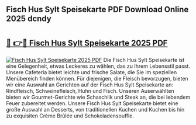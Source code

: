 ## Fisch Hus Sylt Speisekarte PDF Download Online 2025 dcndy

# <h2><a href="http://gcb9nd.nevu.top/?p=Fisch+Hus+Sylt+Speisekarte">🔗 👉🔴 Fisch Hus Sylt Speisekarte 2025 PDF</a></h2>

[![Fisch Hus Sylt Speisekarte 2025 PDF](https://i.imgur.com/dBaPXMq.png)](http://gcb9nd.nevu.top/?p=Fisch+Hus+Sylt+Speisekarte)
Die Fisch Hus Sylt Speisekarte ist eine Gelegenheit, etwas Leckeres zu wählen, das zu Ihrem Lebensstil passt. Unsere Cafeteria bietet leichte und frische Salate, die Sie im speziellen Menübereich finden können. Für diejenigen, die Fleisch bevorzugen, bieten wir eine Auswahl an Gerichten auf der Fisch Hus Sylt Speisekarte an: Rindfleisch, Schweinefleisch, Huhn und Fisch. Unseren Auserwählten bieten wir Gourmet-Gerichte wie Schaschlik und Steak an, die bei lebendem Feuer zubereitet werden. Unsere Fisch Hus Sylt Speisekarte bietet eine große Auswahl an Desserts, von traditionellen Kuchen und Kuchen bis hin zu exquisiten Crème Brûlée und Schokoladensouffle.
